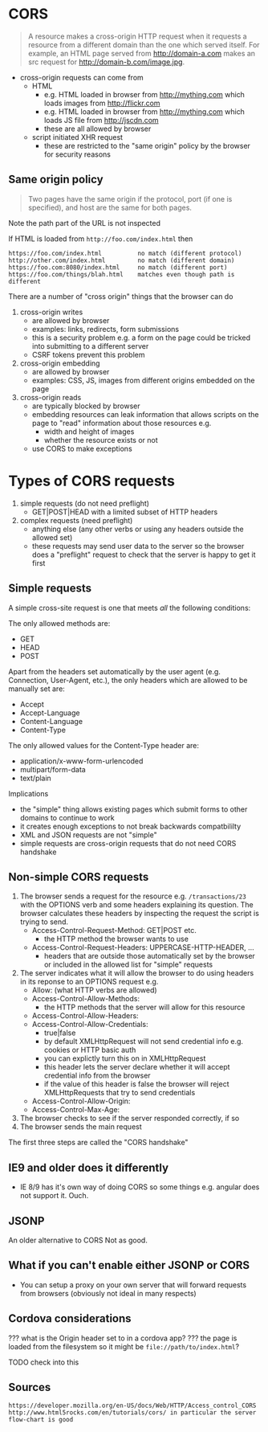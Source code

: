 # CORS

> A resource makes a cross-origin HTTP request when it requests a resource from
> a different domain than the one which served itself. For example, an HTML
> page served from http://domain-a.com makes an <img> src request for
> http://domain-b.com/image.jpg.

* cross-origin requests can come from
    * HTML
        * e.g. HTML loaded in browser from http://mything.com which loads images from http://flickr.com
        * e.g. HTML loaded in browser from http://mything.com which loads JS file from http://jscdn.com
        * these are all allowed by browser
    * script initiated XHR request
        * these are restricted to the "same origin" policy by the browser for security reasons


## Same origin policy

> Two pages have the same origin if the protocol, port (if one is specified), and host are the same for both pages.

Note the path part of the URL is not inspected

If HTML is loaded from `http://foo.com/index.html` then

```
https://foo.com/index.html          no match (different protocol)
http://other.com/index.html         no match (different domain)
https://foo.com:8080/index.html     no match (different port)
https://foo.com/things/blah.html    matches even though path is different
```


There are a number of "cross origin" things that the browser can do

1. cross-origin writes
    * are allowed by browser
    * examples: links, redirects, form submissions
    * this is a security problem e.g. a form on the page could be tricked into submitting to a different server
    * CSRF tokens prevent this problem
1. cross-origin embedding
    * are allowed by browser
    * examples: CSS, JS, images from different origins embedded on the page
1. cross-origin reads
    * are typically blocked by browser
    * embedding resources can leak information that allows scripts on the page to "read" information about those resources e.g.
        * width and height of images
        * whether the resource exists or not
    * use CORS to make exceptions

# Types of CORS requests

1. simple requests (do not need preflight)
    * GET|POST|HEAD with a limited subset of HTTP headers
2. complex requests (need preflight)
    * anything else (any other verbs or using any headers outside the allowed set)
    * these requests may send user data to the server so the browser does a "preflight" request to check that the server is happy to get it first


## Simple requests


A simple cross-site request is one that meets *all* the following conditions:

The only allowed methods are:

* GET
* HEAD
* POST

Apart from the headers set automatically by the user agent (e.g. Connection, User-Agent, etc.), the only headers which are allowed to be manually set are:

* Accept
* Accept-Language
* Content-Language
* Content-Type

The only allowed values for the Content-Type header are:

* application/x-www-form-urlencoded
* multipart/form-data
* text/plain

Implications

* the "simple" thing allows existing pages which submit forms to other domains to continue to work
* it creates enough exceptions to not break backwards compatbililty
* XML and JSON requests are not "simple"
* simple requests are cross-origin requests that do not need CORS handshake

## Non-simple CORS requests

1. The browser sends a request for the resource e.g. `/transactions/23` with
   the OPTIONS verb and some headers explaining its question. The browser
   calculates these headers by inspecting the request the script is trying to
   send.
    * Access-Control-Request-Method: GET|POST etc.
        * the HTTP method the browser wants to use
    * Access-Control-Request-Headers: UPPERCASE-HTTP-HEADER, ...
        * headers that are outside those automatically set by the browser or included in the allowed list for "simple" requests
1. The server indicates what it will allow the browser to do using headers in its reponse to an OPTIONS request e.g.
    * Allow: (what HTTP verbs are allowed)
    * Access-Control-Allow-Methods:
        * the HTTP methods that the server will allow for this resource
    * Access-Control-Allow-Headers:
    * Access-Control-Allow-Credentials:
        * true|false
        * by default XMLHttpRequest will not send credential info e.g. cookies or HTTP basic auth
        * you can explictly turn this on in XMLHttpRequest
        * this header lets the server declare whether it will accept credential info from the browser
        * if the value of this header is false the browser will reject XMLHttpRequests that try to send credentials
    * Access-Control-Allow-Origin:
    * Access-Control-Max-Age:
1. The browser checks to see if the server responded correctly, if so
1. The browser sends the main request

The first three steps are called the "CORS handshake"


## IE9 and older does it differently

* IE 8/9 has it's own way of doing CORS so some things e.g. angular does not support it. Ouch.

## JSONP

An older alternative to CORS
Not as good.

## What if you can't enable either JSONP or CORS

* You can setup a proxy on your own server that will forward requests from browsers (obviously not ideal in many respects)

## Cordova considerations

??? what is the Origin header set to in a cordova app?
??? the page is loaded from the filesystem so it might be `file://path/to/index.html`?

TODO check into this

## Sources

    https://developer.mozilla.org/en-US/docs/Web/HTTP/Access_control_CORS
    http://www.html5rocks.com/en/tutorials/cors/ in particular the server flow-chart is good
